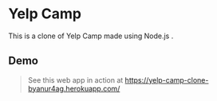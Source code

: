 # Yelp Camp
This is a clone of Yelp Camp made using Node.js .

## Demo 
> See this web app in action at  https://yelp-camp-clone-byanur4ag.herokuapp.com/
